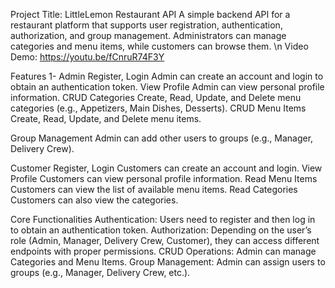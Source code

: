Project Title: LittleLemon Restaurant API
A simple backend API for a restaurant platform that supports user registration, authentication, authorization, and group management. Administrators can manage categories and menu items, while customers can browse them. \n
Video Demo: https://youtu.be/fCnruR74F3Y

Features 
1- Admin 
Register, Login 
Admin can create an account and login to obtain an authentication token. 
View Profile 
Admin can view personal profile information. 
CRUD Categories
Create, Read, Update, and Delete menu categories (e.g., Appetizers, Main Dishes, Desserts). 
CRUD Menu Items 
Create, Read, Update, and Delete menu items. 

Group Management 
Admin can add other users to groups (e.g., Manager, Delivery Crew).
 
Customer 
Register, Login 
Customers can create an account and login. 
View Profile 
Customers can view personal profile information. 
Read Menu Items 
Customers can view the list of available menu items. 
Read Categories
Customers can also view the categories. 

Core Functionalities 
Authentication: Users need to register and then log in to obtain an authentication token. 
Authorization: Depending on the user’s role (Admin, Manager, Delivery Crew, Customer), they can access different endpoints with proper permissions. 
CRUD Operations: Admin can manage Categories and Menu Items. 
Group Management: Admin can assign users to groups (e.g., Manager, Delivery Crew, etc.).
